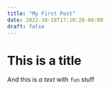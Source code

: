```yaml
---
title: "My First Post"
date: 2022-10-18T17:10:28-04:00
draft: false
---
```


# This is a title
And this is *a text* with `fun` stuff